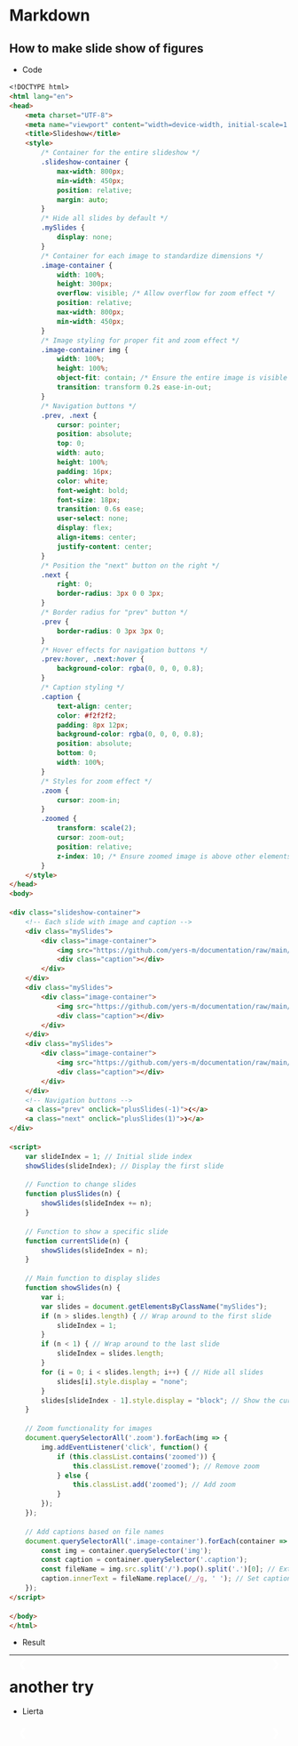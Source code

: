 # Markdown

## How to make slide show of figures

* Code

```markdown
<!DOCTYPE html>
<html lang="en">
<head>
    <meta charset="UTF-8">
    <meta name="viewport" content="width=device-width, initial-scale=1.0">
    <title>Slideshow</title>
    <style>
        /* Container for the entire slideshow */
        .slideshow-container {
            max-width: 800px;
            min-width: 450px;
            position: relative;
            margin: auto;
        }
        /* Hide all slides by default */
        .mySlides {
            display: none;
        }
        /* Container for each image to standardize dimensions */
        .image-container {
            width: 100%;
            height: 300px;
            overflow: visible; /* Allow overflow for zoom effect */
            position: relative;
            max-width: 800px;
            min-width: 450px;
        }
        /* Image styling for proper fit and zoom effect */
        .image-container img {
            width: 100%;
            height: 100%;
            object-fit: contain; /* Ensure the entire image is visible within the container */
            transition: transform 0.2s ease-in-out;
        }
        /* Navigation buttons */
        .prev, .next {
            cursor: pointer;
            position: absolute;
            top: 0;
            width: auto;
            height: 100%;
            padding: 16px;
            color: white;
            font-weight: bold;
            font-size: 18px;
            transition: 0.6s ease;
            user-select: none;
            display: flex;
            align-items: center;
            justify-content: center;
        }
        /* Position the "next" button on the right */
        .next {
            right: 0;
            border-radius: 3px 0 0 3px;
        }
        /* Border radius for "prev" button */
        .prev {
            border-radius: 0 3px 3px 0;
        }
        /* Hover effects for navigation buttons */
        .prev:hover, .next:hover {
            background-color: rgba(0, 0, 0, 0.8);
        }
        /* Caption styling */
        .caption {
            text-align: center;
            color: #f2f2f2;
            padding: 8px 12px;
            background-color: rgba(0, 0, 0, 0.8);
            position: absolute;
            bottom: 0;
            width: 100%;
        }
        /* Styles for zoom effect */
        .zoom {
            cursor: zoom-in;
        }
        .zoomed {
            transform: scale(2);
            cursor: zoom-out;
            position: relative;
            z-index: 10; /* Ensure zoomed image is above other elements */
        }
    </style>
</head>
<body>

<div class="slideshow-container">
    <!-- Each slide with image and caption -->
    <div class="mySlides">
        <div class="image-container">
            <img src="https://github.com/yers-m/documentation/raw/main/docs/software/figures/py3Dmol_cortisol.png" class="zoom">
            <div class="caption"></div>
        </div>
    </div>
    <div class="mySlides">
        <div class="image-container">
            <img src="https://github.com/yers-m/documentation/raw/main/docs/software/figures/py3Dmol_17-OHP.png" class="zoom">
            <div class="caption"></div>
        </div>
    </div>
    <div class="mySlides">
        <div class="image-container">
            <img src="https://github.com/yers-m/documentation/raw/main/docs/software/figures/py3Dmol_CBG.png" class="zoom">
            <div class="caption"></div>
        </div>
    </div>
    <!-- Navigation buttons -->
    <a class="prev" onclick="plusSlides(-1)">❮</a>
    <a class="next" onclick="plusSlides(1)">❯</a>
</div>

<script>
    var slideIndex = 1; // Initial slide index
    showSlides(slideIndex); // Display the first slide

    // Function to change slides
    function plusSlides(n) {
        showSlides(slideIndex += n);
    }

    // Function to show a specific slide
    function currentSlide(n) {
        showSlides(slideIndex = n);
    }

    // Main function to display slides
    function showSlides(n) {
        var i;
        var slides = document.getElementsByClassName("mySlides");
        if (n > slides.length) { // Wrap around to the first slide
            slideIndex = 1;
        }
        if (n < 1) { // Wrap around to the last slide
            slideIndex = slides.length;
        }
        for (i = 0; i < slides.length; i++) { // Hide all slides
            slides[i].style.display = "none";
        }
        slides[slideIndex - 1].style.display = "block"; // Show the current slide
    }

    // Zoom functionality for images
    document.querySelectorAll('.zoom').forEach(img => {
        img.addEventListener('click', function() {
            if (this.classList.contains('zoomed')) {
                this.classList.remove('zoomed'); // Remove zoom
            } else {
                this.classList.add('zoomed'); // Add zoom
            }
        });
    });

    // Add captions based on file names
    document.querySelectorAll('.image-container').forEach(container => {
        const img = container.querySelector('img');
        const caption = container.querySelector('.caption');
        const fileName = img.src.split('/').pop().split('.')[0]; // Extract file name
        caption.innerText = fileName.replace(/_/g, ' '); // Set caption text
    });
</script>

</body>
</html>

```

* Result

<!DOCTYPE html>
<html lang="en">
<head>
    <meta charset="UTF-8">
    <meta name="viewport" content="width=device-width, initial-scale=1.0">
    <title>Slideshow</title>
    <style>
        /* Container for the entire slideshow */
        .slideshow-container {
            max-width: 800px;
            min-width: 450px;
            position: relative;
            margin: auto;
        }
        /* Hide all slides by default */
        .mySlides {
            display: none;
        }
        /* Container for each image to standardize dimensions */
        .image-container {
            width: 100%;
            height: 300px;
            overflow: visible; /* Allow overflow for zoom effect */
            position: relative;
            max-width: 800px;
            min-width: 450px;
        }
        /* Image styling for proper fit and zoom effect */
        .image-container img {
            width: 100%;
            height: 100%;
            object-fit: contain; /* Ensure the entire image is visible within the container */
            transition: transform 0.2s ease-in-out;
        }
        /* Navigation buttons */
        .prev, .next {
            cursor: pointer;
            position: absolute;
            top: 0;
            width: auto;
            height: 100%;
            padding: 16px;
            color: white;
            font-weight: bold;
            font-size: 18px;
            transition: 0.6s ease;
            user-select: none;
            display: flex;
            align-items: center;
            justify-content: center;
        }
        /* Position the "next" button on the right */
        .next {
            right: 0;
            border-radius: 3px 0 0 3px;
        }
        /* Border radius for "prev" button */
        .prev {
            border-radius: 0 3px 3px 0;
        }
        /* Hover effects for navigation buttons */
        .prev:hover, .next:hover {
            background-color: rgba(0, 0, 0, 0.8);
        }
        /* Caption styling */
        .caption {
            text-align: center;
            color: #f2f2f2;
            padding: 8px 12px;
            background-color: rgba(0, 0, 0, 0.8);
            position: absolute;
            bottom: 0;
            width: 100%;
        }
        /* Styles for zoom effect */
        .zoom {
            cursor: zoom-in;
        }
        .zoomed {
            transform: scale(2);
            cursor: zoom-out;
            position: relative;
            z-index: 10; /* Ensure zoomed image is above other elements */
        }
    </style>
</head>
<body>

<div class="slideshow-container">
    <!-- Each slide with image and caption -->
    <div class="mySlides">
        <div class="image-container">
            <img src="https://github.com/yers-m/documentation/raw/main/docs/software/figures/py3Dmol_cortisol.png" class="zoom">
            <div class="caption"></div>
        </div>
    </div>
    <div class="mySlides">
        <div class="image-container">
            <img src="https://github.com/yers-m/documentation/raw/main/docs/software/figures/py3Dmol_17-OHP.png" class="zoom">
            <div class="caption"></div>
        </div>
    </div>
    <div class="mySlides">
        <div class="image-container">
            <img src="https://github.com/yers-m/documentation/raw/main/docs/software/figures/py3Dmol_CBG.png" class="zoom">
            <div class="caption"></div>
        </div>
    </div>
    <!-- Navigation buttons -->
    <a class="prev" onclick="plusSlides(-1)">❮</a>
    <a class="next" onclick="plusSlides(1)">❯</a>
</div>

<script>
    var slideIndex = 1; // Initial slide index
    showSlides(slideIndex); // Display the first slide

    // Function to change slides
    function plusSlides(n) {
        showSlides(slideIndex += n);
    }

    // Function to show a specific slide
    function currentSlide(n) {
        showSlides(slideIndex = n);
    }

    // Main function to display slides
    function showSlides(n) {
        var i;
        var slides = document.getElementsByClassName("mySlides");
        if (n > slides.length) { // Wrap around to the first slide
            slideIndex = 1;
        }
        if (n < 1) { // Wrap around to the last slide
            slideIndex = slides.length;
        }
        for (i = 0; i < slides.length; i++) { // Hide all slides
            slides[i].style.display = "none";
        }
        slides[slideIndex - 1].style.display = "block"; // Show the current slide
    }

    // Zoom functionality for images
    document.querySelectorAll('.zoom').forEach(img => {
        img.addEventListener('click', function() {
            if (this.classList.contains('zoomed')) {
                this.classList.remove('zoomed'); // Remove zoom
            } else {
                this.classList.add('zoomed'); // Add zoom
            }
        });
    });

    // Add captions based on file names
    document.querySelectorAll('.image-container').forEach(container => {
        const img = container.querySelector('img');
        const caption = container.querySelector('.caption');
        const fileName = img.src.split('/').pop().split('.')[0]; // Extract file name
        caption.innerText = fileName.replace(/_/g, ' '); // Set caption text
    });
</script>

</body>
</html>


---

# another try

* Lierta 

<div class="slideshow-container">
    <!-- Each slide with image and caption -->
    <div class="mySlides">
        <div class="image-container">
            <img src="https://github.com/yers-m/documentation/raw/main/docs/Literature/screenshots/study_design_2014_Charite.png" class="zoom">
            <div class="caption"></div>
        </div>
    </div>
    <div class="mySlides">
        <div class="image-container">
            <img src="https://github.com/yers-m/documentation/raw/main/docs/Literature/screenshots/study_design_2015_Whitaker.png" class="zoom">
            <div class="caption"></div>
        </div>
    </div>
    <div class="mySlides">
        <div class="image-container">
            <img src="https://github.com/yers-m/documentation/raw/main/docs/Literature/screenshots/study_design_2016_Debono.png" class="zoom">
            <div class="caption"></div>
        </div>
    </div>
    <!-- Navigation buttons -->
    <a class="prev" onclick="plusSlides(-1)">❮</a>
    <a class="next" onclick="plusSlides(1)">❯</a>
</div>